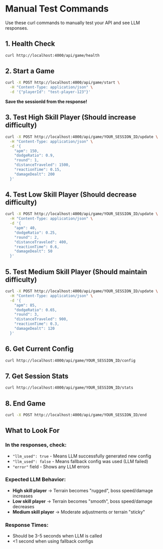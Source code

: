 # Manual Test Commands

Use these curl commands to manually test your API and see LLM responses.

## 1. Health Check

```bash
curl http://localhost:4000/api/game/health
```

## 2. Start a Game

```bash
curl -X POST http://localhost:4000/api/game/start \
  -H "Content-Type: application/json" \
  -d '{"playerId": "test-player-123"}'
```

**Save the sessionId from the response!**

## 3. Test High Skill Player (Should increase difficulty)

```bash
curl -X POST http://localhost:4000/api/game/YOUR_SESSION_ID/update \
  -H "Content-Type: application/json" \
  -d '{
    "apm": 150,
    "dodgeRatio": 0.9,
    "round": 1,
    "distanceTraveled": 1500,
    "reactionTime": 0.15,
    "damageDealt": 200
  }'
```

## 4. Test Low Skill Player (Should decrease difficulty)

```bash
curl -X POST http://localhost:4000/api/game/YOUR_SESSION_ID/update \
  -H "Content-Type: application/json" \
  -d '{
    "apm": 40,
    "dodgeRatio": 0.25,
    "round": 2,
    "distanceTraveled": 400,
    "reactionTime": 0.6,
    "damageDealt": 50
  }'
```

## 5. Test Medium Skill Player (Should maintain difficulty)

```bash
curl -X POST http://localhost:4000/api/game/YOUR_SESSION_ID/update \
  -H "Content-Type: application/json" \
  -d '{
    "apm": 85,
    "dodgeRatio": 0.65,
    "round": 3,
    "distanceTraveled": 900,
    "reactionTime": 0.3,
    "damageDealt": 120
  }'
```

## 6. Get Current Config

```bash
curl http://localhost:4000/api/game/YOUR_SESSION_ID/config
```

## 7. Get Session Stats

```bash
curl http://localhost:4000/api/game/YOUR_SESSION_ID/stats
```

## 8. End Game

```bash
curl -X POST http://localhost:4000/api/game/YOUR_SESSION_ID/end
```

## What to Look For

### In the responses, check:

- `"llm_used": true` - Means LLM successfully generated new config
- `"llm_used": false` - Means fallback config was used (LLM failed)
- `"error"` field - Shows any LLM errors

### Expected LLM Behavior:

- **High skill player** → Terrain becomes "rugged", boss speed/damage increases
- **Low skill player** → Terrain becomes "smooth", boss speed/damage decreases
- **Medium skill player** → Moderate adjustments or terrain "sticky"

### Response Times:

- Should be 3-5 seconds when LLM is called
- <1 second when using fallback configs

